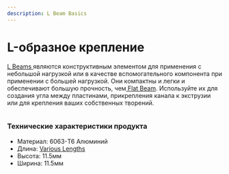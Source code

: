 ```yaml
---
description: L Beam Basics
---
```


# L-образное крепление



[L Beams ](https://www.revrobotics.com/competition/ftc/structure/channel/)являются конструктивным элементом для применения с небольшой нагрузкой или в качестве вспомогательного компонента при применении с большей нагрузкой. Они компактны и легки и обеспечивают большую прочность, чем[ Flat Beam](https://www.revrobotics.com/competition/ftc/structure/channel/). Используйте их для создания угла между пластинами, прикрепления канала к экструзии или для крепления ваших собственных творений.

<figure><img src="https://2589213514-files.gitbook.io/~/files/v0/b/gitbook-x-prod.appspot.com/o/spaces%2FH9K1InCLC1ZxIkdPJt31%2Fuploads%2FkXp0W50XI6gBqh0v3sHE%2FREV-41-1703-LBeam-45Degrees-FINAL.png?alt=media&#x26;token=f9fc7cba-4072-4a9f-a1c5-171df97b5564" alt=""><figcaption></figcaption></figure>

### Технические характеристики продукта

* Материал: 6063-T6 Алюминий&#x20;
* Длина: [Various Lengths ](https://www.revrobotics.com/competition/ftc/structure/channel/)
* Высота: 11.5мм
* Ширина: 11.5мм
